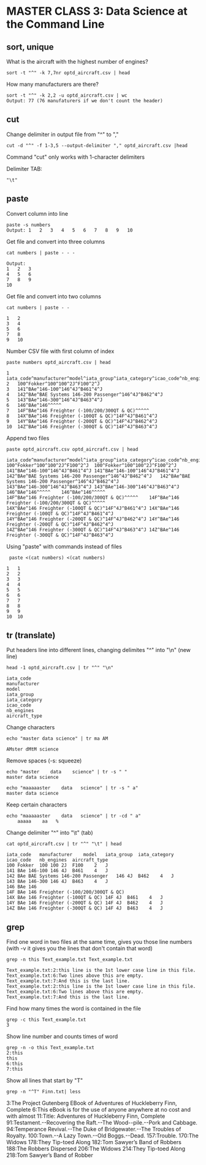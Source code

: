 # MASTER CLASS 3: Data Science at the Command Line

## sort, unique
	
What is the aircraft with the highest number of engines?

	sort -t "^" -k 7,7nr optd_aircraft.csv | head

How many manufacturers are there?

	sort -t "^" -k 2,2 -u optd_aircraft.csv | wc
	Output: 77 (76 manufaturers if we don't count the header)

## cut

Change delimiter in output file from "^" to ","

	cut -d "^" -f 1-3,5 --output-delimiter "," optd_aircraft.csv |head

Command "cut" only works with 1-character delimiters

Delimiter TAB:

	"\t"

## paste

Convert column into line

	paste -s numbers            
	Output: 1	2	3	4	5	6	7	8	9	10

Get file and convert into three columns

	cat numbers | paste - - -
	
	Output:
	1	2	3
	4	5	6
	7	8	9
	10		

Get file and convert into two columns

	cat numbers | paste - -  

	1	2
	3	4
	5	6
	7	8
	9	10

Number CSV file with first column of index

	paste numbers optd_aircraft.csv | head

	1	iata_code^manufacturer^model^iata_group^iata_category^icao_code^nb_engines^aircraft_type
	2	100^Fokker^100^100^2J^F100^2^J
	3	141^BAe^146-100^146^4J^B461^4^J
	4	142^BAe^BAE Systems 146-200 Passenger^146^4J^B462^4^J
	5	143^BAe^146-300^146^4J^B463^4^J
	6	146^BAe^146^^^^^
	7	14F^BAe^146 Freighter (-100/200/300QT & QC)^^^^^
	8	14X^BAe^146 Freighter (-100QT & QC)^14F^4J^B461^4^J
	9	14Y^BAe^146 Freighter (-200QT & QC)^14F^4J^B462^4^J
	10	14Z^BAe^146 Freighter (-300QT & QC)^14F^4J^B463^4^J	

Append two files

	paste optd_aircraft.csv optd_aircraft.csv | head

	iata_code^manufacturer^model^iata_group^iata_category^icao_code^nb_engines^aircraft_typiata_code^manufacturer^model^iata_group^iata_category^icao_code^nb_engines^aircraft_type
	100^Fokker^100^100^2J^F100^2^J	100^Fokker^100^100^2J^F100^2^J
	141^BAe^146-100^146^4J^B461^4^J	141^BAe^146-100^146^4J^B461^4^J
	142^BAe^BAE Systems 146-200 Passenger^146^4J^B462^4^J	142^BAe^BAE Systems 146-200 Passenger^146^4J^B462^4^J
	143^BAe^146-300^146^4J^B463^4^J	143^BAe^146-300^146^4J^B463^4^J
	146^BAe^146^^^^^	146^BAe^146^^^^^
	14F^BAe^146 Freighter (-100/200/300QT & QC)^^^^^	14F^BAe^146 Freighter (-100/200/300QT & QC)^^^^^
	14X^BAe^146 Freighter (-100QT & QC)^14F^4J^B461^4^J	14X^BAe^146 Freighter (-100QT & QC)^14F^4J^B461^4^J
	14Y^BAe^146 Freighter (-200QT & QC)^14F^4J^B462^4^J	14Y^BAe^146 Freighter (-200QT & QC)^14F^4J^B462^4^J
	14Z^BAe^146 Freighter (-300QT & QC)^14F^4J^B463^4^J	14Z^BAe^146 Freighter (-300QT & QC)^14F^4J^B463^4^J

Using "paste" with commands instead of files

	 paste <(cat numbers) <(cat numbers)

	1	1
	2	2
	3	3
	4	4
	5	5
	6	6
	7	7
	8	8
	9	9
	10	10

## tr (translate)

Put headers line into different lines, changing delimites "^" into "\n" (new line)

	head -1 optd_aircraft.csv | tr "^" "\n"

	iata_code
	manufacturer
	model
	iata_group
	iata_category
	icao_code
	nb_engines
	aircraft_type

Change characters

	echo "master data science" | tr ma AM

	AMster dMtM science

Remove spaces (-s: squeeze)

	echo "master    data    science" | tr -s " "
	master data science

	echo "maaaaaster    data   science" | tr -s " a"
	master data science

Keep certain characters

	echo "maaaaaster    data   science" | tr -cd " a"
        aaaaa    aa   %

Change delimiter "^" into "\t" (tab)

	cat optd_aircraft.csv | tr "^" "\t" | head 

	iata_code	manufacturer	model	iata_group	iata_category	icao_code	nb_engines	aircraft_type
	100	Fokker	100	100	2J	F100	2	J
	141	BAe	146-100	146	4J	B461	4	J
	142	BAe	BAE Systems 146-200 Passenger	146	4J	B462	4	J
	143	BAe	146-300	146	4J	B463	4	J
	146	BAe	146					
	14F	BAe	146 Freighter (-100/200/300QT & QC)					
	14X	BAe	146 Freighter (-100QT & QC)	14F	4J	B461	4	J
	14Y	BAe	146 Freighter (-200QT & QC)	14F	4J	B462	4	J
	14Z	BAe	146 Freighter (-300QT & QC)	14F	4J	B463	4	J

## grep

Find one word in two files at the same time, gives you those line numbers (with -v it gives you the lines that don't contain that word)

	grep -n this Text_example.txt Text_example.txt

	Text_example.txt:2:this line is the 1st lower case line in this file.
	Text_example.txt:6:Two lines above this are empty.
	Text_example.txt:7:And this is the last line.
	Text_example.txt:2:this line is the 1st lower case line in this file.
	Text_example.txt:6:Two lines above this are empty.
	Text_example.txt:7:And this is the last line.

Find how many times the word is contained in the file

	grep -c this Text_example.txt
	3

Show line number and counts times of word

	grep -n -o this Text_example.txt
	2:this
	this
	6:this
	7:this

Show all lines that start by "T"

	grep -n "^T" Finn.txt| less

3:The Project Gutenberg EBook of Adventures of Huckleberry Finn, Complete
6:This eBook is for the use of anyone anywhere at no cost and with almost
11:Title: Adventures of Huckleberry Finn, Complete
91:Testament.--Recovering the Raft.--The Wood--pile.--Pork and Cabbage.
94:Temperance Revival.--The Duke of Bridgewater.--The Troubles of Royalty.
100:Town.--A Lazy Town.--Old Boggs.--Dead.
157:Trouble.
170:The Widows
178:They Tip-toed Along
182:Tom Sawyer’s Band of Robbers  
188:The Robbers Dispersed
206:The Widows
214:They Tip-toed Along
218:Tom Sawyer’s Band of Robber


